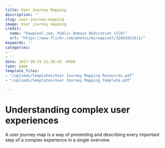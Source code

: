 ```yaml
---
title: User Journey Mapping
description: ''
slug: user-journey-mapping
image: User journey mapping
credit:
  name: "Rawpixel.com, Public Domain Dedication (CC0)"
  url: "https://www.flickr.com/photos/byrawpixel/32881021611/"
keywords: ''
categories:
- ''
- ''
date: 2017-10-31 21:28:43 -0500
type: page
template_files:
- "/uploads/templates/User Journey Mapping Recources.pdf"
- "/uploads/templates/User Journey Mapping Template.pdf"

---
```

# Understanding complex user experiences

A user journey map is a way of presenting and describing every important step of a complex experience in a single overview.

